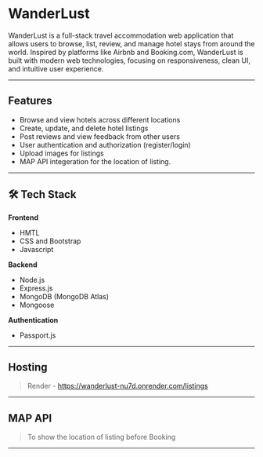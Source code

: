 # WanderLust

WanderLust is a full-stack travel accommodation web application that allows users to browse, list, review, and manage hotel stays from around the world. Inspired by platforms like Airbnb and Booking.com, WanderLust is built with modern web technologies, focusing on responsiveness, clean UI, and intuitive user experience.

---

## Features

- Browse and view hotels across different locations
- Create, update, and delete hotel listings
- Post reviews and view feedback from other users
- User authentication and authorization (register/login)
- Upload images for listings
- MAP API integeration for the location of listing.

---

## 🛠️ Tech Stack

**Frontend**
- HMTL
- CSS and Bootstrap
- Javascript

**Backend**
- Node.js
- Express.js
- MongoDB (MongoDB Atlas)
- Mongoose

**Authentication**
- Passport.js

---
## Hosting 
> Render - https://wanderlust-nu7d.onrender.com/listings
---

## MAP API
> To show the location of listing before Booking

---


